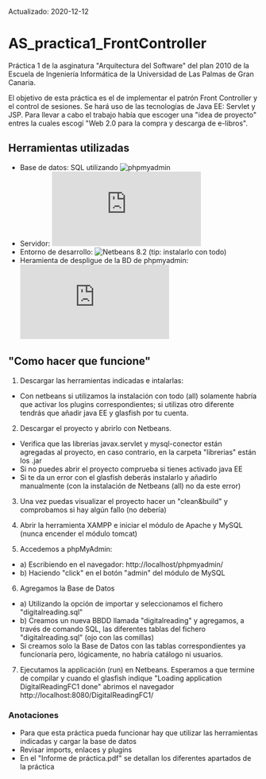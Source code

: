 Actualizado: 2020-12-12

# AS_practica1_FrontController
Práctica 1 de la asginatura "Arquitectura del Software" del plan 2010 de la Escuela de Ingeniería Informática de la Universidad de Las Palmas de Gran Canaria.

El objetivo de esta práctica es el de implementar el patrón Front Controller y el control de sesiones. Se hará uso de las tecnologías de Java EE: Servlet y JSP.
Para llevar a cabo el trabajo había que escoger una "idea de proyecto" entres la cuales escogí "Web 2.0 para la compra y descarga de e-libros".

## Herramientas utilizadas

- Base de datos: SQL utilizando ![phpmyadmin](https://www.phpmyadmin.net/)
- Servidor: ![glashfish](https://www.oracle.com/middleware/technologies/glassfish-server.html)
- Entorno de desarrollo: ![Netbeans 8.2](https://netbeans.org/downloads/8.2/rc/) (tip: instalarlo con todo)
- Heramienta de despligue de la BD de phpmyadmin: ![XAMPP](https://www.apachefriends.org/es/index.html)


## "Como hacer que funcione"

1) Descargar las herramientas indicadas e intalarlas:
 - Con netbeans si utilizamos la instalación con todo (all) solamente habría que activar los plugins correspondientes; si utilizas otro diferente tendrás que añadir java EE y glasfish por tu cuenta. 

2) Descargar el proyecto y abrirlo con Netbeans. 
 - Verifica que las librerias javax.servlet y mysql-conector están agregadas al proyecto, en caso contrario, en la carpeta "librerias" están los .jar
 - Si no puedes abrir el proyecto comprueba si tienes activado java EE
 - Si te da un error con el glasfish deberás instalarlo y añadirlo manualmente (con la instalación de Netbeans (all) no da este error) 

3) Una vez puedas visualizar el proyecto hacer un "clean&build" y comprobamos si hay algún fallo (no debería) 

4) Abrir la herramienta XAMPP e iniciar el módulo de Apache y MySQL (nunca encender el módulo tomcat) 

5) Accedemos a phpMyAdmin:
 - a) Escribiendo en el navegador: http://localhost/phpmyadmin/
 - b) Haciendo "click" en el botón "admin" del módulo de MySQL

6) Agregamos la Base de Datos 
 - a) Utilizando la opción de importar y seleccionamos el fichero "digitalreading.sql"
 - b) Creamos un nueva BBDD llamada "digitalreading" y agregamos, a través de comando SQL, las diferentes tablas del fichero "digitalreading.sql" (ojo con las comillas)
 - Si creamos solo la Base de Datos con las tablas correspondientes ya funcionaría pero, lógicamente, no habría catálogo ni usuarios.

7) Ejecutamos la applicación (run) en Netbeans. Esperamos a que termine de compilar y cuando el glasfish indique "Loading application DigitalReadingFC1 done" abrimos el navegador http://localhost:8080/DigitalReadingFC1/


### Anotaciones

 - Para que esta práctica pueda funcionar hay que utilizar las herramientas indicadas y cargar la base de datos
 - Revisar imports, enlaces y plugins
 - En el "Informe de práctica.pdf" se detallan los diferentes apartados de la práctica
 
